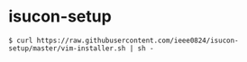 # isucon-setup

```
$ curl https://raw.githubusercontent.com/ieee0824/isucon-setup/master/vim-installer.sh | sh -
```
